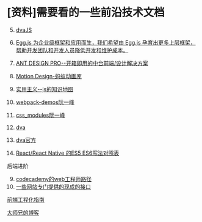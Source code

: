 # [资料]需要看的一些前沿技术文档

5. [dvaJS](https://dvajs.com/)
1. [Egg.js 为企业级框架和应用而生，我们希望由 Egg.js 孕育出更多上层框架，帮助开发团队和开发人员降低开发和维护成本。](https://eggjs.org/zh-cn/intro/index.html)
3. [
ANT DESIGN PRO--开箱即用的中台前端/设计解决方案](https://pro.ant.design/index-cn)
2. [
Motion Design-蚂蚁动画库](https://motion.ant.design/)
4. [实用主义--js的知识地图](https://dvajs.com/knowledgemap/)


5. [webpack-demos阮一峰](https://github.com/ruanyf/webpack-demos)
6. [css_modules阮一峰](http://www.ruanyifeng.com/blog/2016/06/css_modules.html)

7. [dva](https://github.com/AJ1219/dva-knowledgemap)
8. [dva官方](https://github.com/dvajs/dva/blob/master/README_zh-CN.md)
9. [React/React Native 的ES5 ES6写法对照表](http://bbs.reactnative.cn/topic/15/react-react-native-%E7%9A%84es5-es6%E5%86%99%E6%B3%95%E5%AF%B9%E7%85%A7%E8%A1%A8)

后端进阶

9. [codecademy的web工程师路径](https://www.codecademy.com/learn/paths/web-development)
10. [一些网站专门提供的现成的接口](https://100boot.cn)


[前端工程化指南](https://www.kancloud.cn/csnikey/fepro-guide/334544)

[大师兄的博客](https://www.yuque.com/robinson)